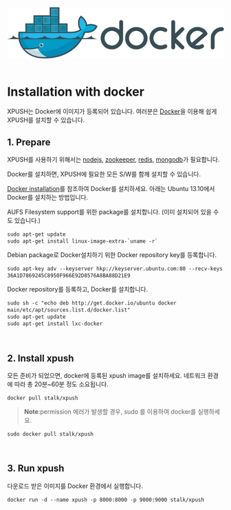 
<br /><center><img src="/doc/installation/resource/docker_logo.png"></center><br />


Installation with docker
===

XPUSH는 Docker에 이미지가 등록되어 있습니다. 여러분은 [Docker](https://www.docker.com/)을 이용해 쉽게 XPUSH를 설치할 수 있습니다.
<a name="prepare"></a>
<br />

## 1. Prepare

XPUSH를 사용하기 위해서는 [nodejs](http://nodejs.org/), [zookeeper](http://zookeeper.apache.org/), [redis](http://redis.io/), [mongodb](http://www.mongodb.org/)가 필요합니다.

Docker를 설치하면, XPUSH에 필요한 모든 S/W를 함께 설치할 수 있습니다.

[Docker installation](https://docs.docker.com/installation/#installation)를 참조하여 Docker를 설치하세요. 아래는 Ubuntu 13.10에서 Docker를 설치하는 방법입니다.

AUFS Filesystem support를 위한 package를 설치합니다. (이미 설치되어 있을 수도 있습니다.)

	sudo apt-get update
	sudo apt-get install linux-image-extra-`uname -r`

Debian package로 Docker설치하기 위한 Docker repository key를 등록합니다.

	sudo apt-key adv --keyserver hkp://keyserver.ubuntu.com:80 --recv-keys 36A1D7869245C8950F966E92D8576A8BA88D21E9

Docker repository를 등록하고, Docker를 설치합니다.
	
	sudo sh -c "echo deb http://get.docker.io/ubuntu docker main/etc/apt/sources.list.d/docker.list"
	sudo apt-get update
	sudo apt-get install lxc-docker

<a name="install"></a>
<br />

## 2. Install xpush

모든 준비가 되었으면, docker에 등록된 xpush image를 설치하세요. 네트워크 환경에 따라 총 20분~60분 정도 소요됩니다.

	docker pull stalk/xpush

>**Note**:permission 에러가 발생할 경우, sudo 를 이용하여 docker를 실행하세요.
	
	sudo docker pull stalk/xpush

<a name="run"></a>
<br />

## 3. Run xpush
	
다운로드 받은 이미지를 Docker 환경에서 실행합니다.

	docker run -d --name xpush -p 8000:8000 -p 9000:9000 stalk/xpush